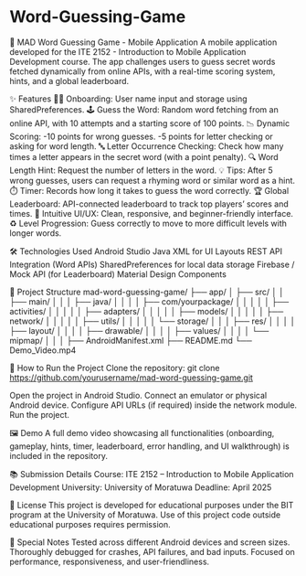 # Word-Guessing-Game
🎯 MAD Word Guessing Game - Mobile Application
A mobile application developed for the ITE 2152 - Introduction to Mobile Application Development course.
The app challenges users to guess secret words fetched dynamically from online APIs, with a real-time scoring system, hints, and a global leaderboard.

✨ Features
🧑‍💻 Onboarding: User name input and storage using SharedPreferences.
🕹️ Guess the Word: Random word fetching from an online API, with 10 attempts and a starting score of 100 points.
📉 Dynamic Scoring:
    -10 points for wrong guesses.
    -5 points for letter checking or asking for word length.
🔤 Letter Occurrence Checking: Check how many times a letter appears in the secret word (with a point penalty).
🔍 Word Length Hint: Request the number of letters in the word.
💡 Tips: After 5 wrong guesses, users can request a rhyming word or similar word as a hint.
⏱️ Timer: Records how long it takes to guess the word correctly.
🏆 Global Leaderboard: API-connected leaderboard to track top players’ scores and times.
🎨 Intuitive UI/UX: Clean, responsive, and beginner-friendly interface.
♻️ Level Progression: Guess correctly to move to more difficult levels with longer words.

🛠 Technologies Used
Android Studio
Java
XML for UI Layouts
REST API Integration (Word APIs)
SharedPreferences for local data storage
Firebase / Mock API (for Leaderboard)
Material Design Components

📂 Project Structure
mad-word-guessing-game/
├── app/
│   ├── src/
│   │   ├── main/
│   │   │   ├── java/
│   │   │   │   ├── com/yourpackage/
│   │   │   │   │   ├── activities/
│   │   │   │   │   ├── adapters/
│   │   │   │   │   ├── models/
│   │   │   │   │   ├── network/
│   │   │   │   │   ├── utils/
│   │   │   │   │   └── storage/
│   │   │   ├── res/
│   │   │   │   ├── layout/
│   │   │   │   ├── drawable/
│   │   │   │   ├── values/
│   │   │   │   └── mipmap/
│   │   │   ├── AndroidManifest.xml
├── README.md
└── Demo_Video.mp4

🚀 How to Run the Project
Clone the repository:
git clone https://github.com/yourusername/mad-word-guessing-game.git

Open the project in Android Studio.
Connect an emulator or physical Android device.
Configure API URLs (if required) inside the network module.
Run the project.

🖼 Demo
A full demo video showcasing all functionalities (onboarding, gameplay, hints, timer, leaderboard, error handling, and UI walkthrough) is included in the repository.

📚 Submission Details
Course: ITE 2152 – Introduction to Mobile Application Development
University: University of Moratuwa
Deadline: April 2025

📄 License
This project is developed for educational purposes under the BIT program at the University of Moratuwa.
Use of this project code outside educational purposes requires permission.

📣 Special Notes
Tested across different Android devices and screen sizes.
Thoroughly debugged for crashes, API failures, and bad inputs.
Focused on performance, responsiveness, and user-friendliness.


